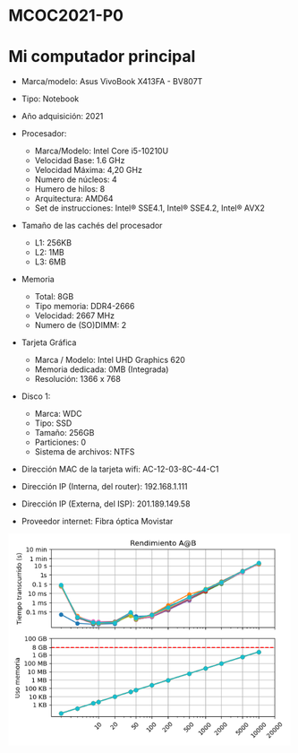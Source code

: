 # MCOC2021-P0

# Mi computador principal 

* Marca/modelo: Asus VivoBook X413FA - BV807T

* Tipo: Notebook

* Año adquisición: 2021

* Procesador:
  * Marca/Modelo: Intel Core i5-10210U
  * Velocidad Base: 1.6 GHz
  * Velocidad Máxima: 4,20 GHz
  * Numero de núcleos: 4 
  * Humero de hilos: 8
  * Arquitectura: AMD64
  * Set de instrucciones: Intel® SSE4.1, Intel® SSE4.2, Intel® AVX2
  
* Tamaño de las cachés del procesador
  * L1: 256KB
  * L2: 1MB
  * L3: 6MB
  
* Memoria 
  * Total: 8GB
  * Tipo memoria: DDR4-2666
  * Velocidad: 2667 MHz
  * Numero de (SO)DIMM: 2
  
* Tarjeta Gráfica
  * Marca / Modelo: Intel UHD Graphics 620
  * Memoria dedicada: 0MB (Integrada)
  * Resolución: 1366 x 768
  
* Disco 1: 
  * Marca: WDC
  * Tipo: SSD
  * Tamaño: 256GB
  * Particiones: 0
  * Sistema de archivos: NTFS
  
* Dirección MAC de la tarjeta wifi: AC-12-03-8C-44-C1

* Dirección IP (Interna, del router): 192.168.1.111

* Dirección IP (Externa, del ISP): 201.189.149.58

* Proveedor internet: Fibra óptica Movistar


![Grafico](https://github.com/isilinacre/MCOC2021-P0/blob/main/Graficos.png)





